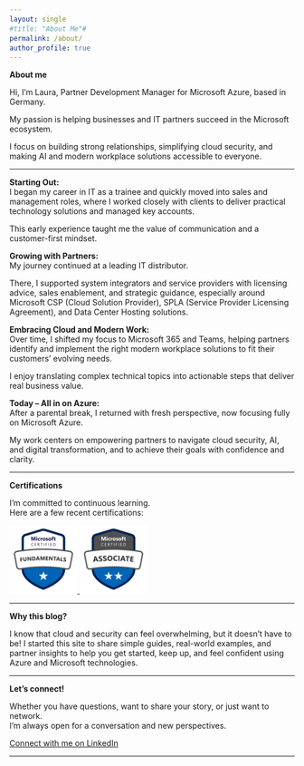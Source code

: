 ```yaml
---
layout: single
#title: "About Me"#
permalink: /about/
author_profile: true
---
```

**About me**<br>

Hi, I’m Laura, Partner Development Manager for Microsoft Azure, based in Germany.

My passion is helping businesses and IT partners succeed in the Microsoft ecosystem.<br> 

I focus on building strong relationships, simplifying cloud security, and making AI and modern workplace solutions accessible to everyone.

---

**Starting Out:**  
I began my career in IT as a trainee and quickly moved into sales and management roles, where I worked closely with clients to deliver practical technology solutions and managed key accounts.<br> 

This early experience taught me the value of communication and a customer-first mindset.

**Growing with Partners:**  
My journey continued at a leading IT distributor.<br> 

There, I supported system integrators and service providers with licensing advice, sales enablement, and strategic guidance, especially around Microsoft CSP (Cloud Solution Provider), SPLA (Service Provider Licensing Agreement), and Data Center Hosting solutions.

**Embracing Cloud and Modern Work:**  
Over time, I shifted my focus to Microsoft 365 and Teams, helping partners identify and implement the right modern workplace solutions to fit their customers’ evolving needs.<br> 

I enjoy translating complex technical topics into actionable steps that deliver real business value.

**Today – All in on Azure:**  
After a parental break, I returned with fresh perspective, now focusing fully on Microsoft Azure.<br> 

My work centers on empowering partners to navigate cloud security, AI, and digital transformation, and to achieve their goals with confidence and clarity.

---

**Certifications**


I’m committed to continuous learning.<br>
Here are a few recent certifications:

<a href="https://learn.microsoft.com/de-de/users/laura-2595/credentials/6ed65f3e147537c0" target="_blank">
  <img src="/assets/images/MS-900.png" alt="Microsoft 365 Certified: Fundamentals" width="120"/>
</a>
<a href="https://learn.microsoft.com/de-de/users/laura-2595/credentials/f0b59a8fa749b198" target="_blank">
  <img src="/assets/images/Ms-700.png" alt="Microsoft 365 Certified: Teams Administrator Associate" width="120"/>
</a>

---

**Why this blog?**  


I know that cloud and security can feel overwhelming, but it doesn’t have to be! I started this site to share simple guides, real-world examples, and partner insights to help you get started, keep up, and feel confident using Azure and Microsoft technologies.


---

**Let’s connect!**


Whether you have questions, want to share your story, or just want to network. <br>
I’m always open for a conversation and new perspectives.

[Connect with me on LinkedIn](https://www.linkedin.com/in/laura-v%C3%B6lker-1885451b5/)

---

